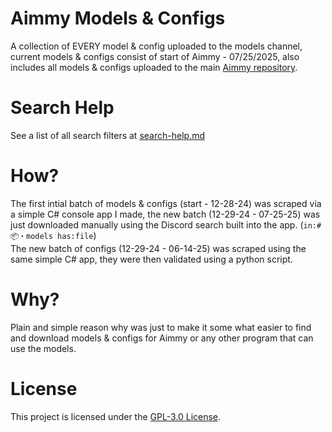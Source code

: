 # Aimmy Models & Configs
A collection of EVERY model & config uploaded to the models channel, current models & configs consist of start of Aimmy - 07/25/2025, also includes all models & configs uploaded to the main [Aimmy repository](https://github.com/Babyhamsta/Aimmy).
# Search Help
See a list of all search filters at [search-help.md](https://github.com/whoswhip/aimmy-models/blob/main/search-help.md)
# How?
The first intial batch of models & configs (start - 12-28-24) was scraped via a simple C# console app I made, the new batch (12-29-24 - 07-25-25) was just downloaded manually using the Discord search built into the app. (`in:#📦・models has:file`)  
The new batch of configs (12-29-24 - 06-14-25) was scraped using the same simple C# app, they were then validated using a python script.
# Why?
Plain and simple reason why was just to make it some what easier to find and download models & configs for Aimmy or any other program that can use the models.

# License
This project is licensed under the [GPL-3.0 License](LICENSE).
